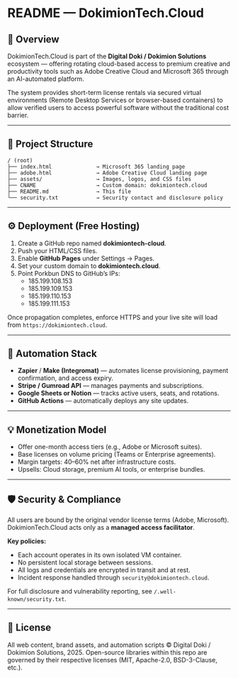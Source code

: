 # README — DokimionTech.Cloud

## 🚀 Overview
DokimionTech.Cloud is part of the **Digital Doki / Dokimion Solutions** ecosystem — offering rotating cloud-based access to premium creative and productivity tools such as Adobe Creative Cloud and Microsoft 365 through an AI-automated platform.

The system provides short-term license rentals via secured virtual environments (Remote Desktop Services or browser-based containers) to allow verified users to access powerful software without the traditional cost barrier.

---

## 🧱 Project Structure
```
/ (root)
├── index.html              → Microsoft 365 landing page
├── adobe.html              → Adobe Creative Cloud landing page
├── assets/                 → Images, logos, and CSS files
├── CNAME                   → Custom domain: dokimiontech.cloud
├── README.md               → This file
└── security.txt            → Security contact and disclosure policy
```

---

## ⚙️ Deployment (Free Hosting)
1. Create a GitHub repo named **dokimiontech-cloud**.
2. Push your HTML/CSS files.
3. Enable **GitHub Pages** under Settings → Pages.
4. Set your custom domain to **dokimiontech.cloud**.
5. Point Porkbun DNS to GitHub’s IPs:
   - 185.199.108.153
   - 185.199.109.153
   - 185.199.110.153
   - 185.199.111.153

Once propagation completes, enforce HTTPS and your live site will load from `https://dokimiontech.cloud`.

---

## 🤖 Automation Stack
- **Zapier** / **Make (Integromat)** — automates license provisioning, payment confirmation, and access expiry.
- **Stripe / Gumroad API** — manages payments and subscriptions.
- **Google Sheets or Notion** — tracks active users, seats, and rotations.
- **GitHub Actions** — automatically deploys any site updates.

---

## 💡 Monetization Model
- Offer one-month access tiers (e.g., Adobe or Microsoft suites).
- Base licenses on volume pricing (Teams or Enterprise agreements).
- Margin targets: 40–60% net after infrastructure costs.
- Upsells: Cloud storage, premium AI tools, or enterprise bundles.

---

## 🛡️ Security & Compliance
All users are bound by the original vendor license terms (Adobe, Microsoft). DokimionTech.Cloud acts only as a **managed access facilitator**.

**Key policies:**
- Each account operates in its own isolated VM container.
- No persistent local storage between sessions.
- All logs and credentials are encrypted in transit and at rest.
- Incident response handled through `security@dokimiontech.cloud`.

For full disclosure and vulnerability reporting, see `/.well-known/security.txt`.

---

## 📄 License
All web content, brand assets, and automation scripts © Digital Doki / Dokimion Solutions, 2025.
Open-source libraries within this repo are governed by their respective licenses (MIT, Apache-2.0, BSD-3-Clause, etc.).
